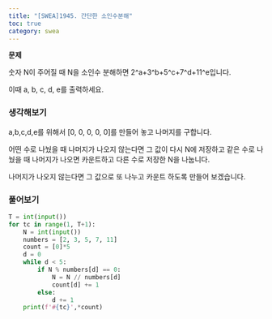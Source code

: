 ```yaml
---
title: "[SWEA]1945. 간단한 소인수분해"
toc: true
category: swea
---
```


**문제**

숫자 N이 주어질 때 N을 소인수 분해하면 2^a+3^b+5^c+7^d+11^e입니다.

이때 a, b, c, d, e를 출력하세요.

### 생각해보기

a,b,c,d,e를 위해서 [0, 0, 0, 0, 0]를 만들어 놓고 나머지를 구합니다. 

어떤 수로 나눴을 때 나머지가 나오지 않는다면 그 값이 다시 N에 저장하고 같은 수로 나눴을 때 나머지가 나오면 카운트하고 다른 수로 저장한 N을 나눕니다. 

나머지가 나오지 않는다면 그 값으로 또 나누고 카운트 하도록 만들어 보겠습니다.

### 풀어보기

```python
T = int(input())
for tc in range(1, T+1):
    N = int(input())
    numbers = [2, 3, 5, 7, 11]
    count = [0]*5
    d = 0
    while d < 5:
        if N % numbers[d] == 0:
            N = N // numbers[d]
            count[d] += 1
        else:
            d += 1
    print(f'#{tc}',*count)
```




